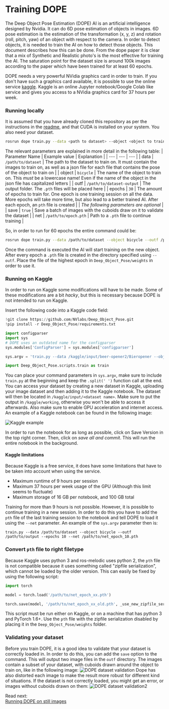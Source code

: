 # Training DOPE
The Deep Object Pose Estimation (DOPE) AI is an artificial intelligence designed by Nvidia. It can do 6D pose estimation of objects in images. 6D pose estimation is the estimation of the transformation (x, y, z) and rotation (roll, pitch, yaw) of an object with respect to the camera. In order to detect objects, it is needed to train the AI on how to detect those objects. This document describes how this can be done. From the dope paper it is clear that a mix of Synthetic and Realistic photo's is the most effective for training the AI. The saturation point for the dataset size is around 100k images according to the paper which have been trained for at least 60 epochs. 

DOPE needs a very powerful NVidia graphics card in order to train. If you don't have such a graphics card available, it is possible to use the online service [kaggle](https://kaggle.com). Kaggle is an online Jupyter notebook/Google Colab like service and gives you access to a NVidia graphics card for 37 hours per week. 

### Running locally
It is assumed that you have already cloned this repository as per the instructions in the [readme](../readme.md), and that CUDA is installed on your system. You also need your dataset.
```bash
rosrun dope train.py --data <path to dataset> --object <object to train> --outf <path to output folder> --epochs <number of epochs>
```
The relevant parameters are explained in more detail in the following table:
| Parameter Name | Example value | Explanation |
| --- | --- | --- |
| data | `/path/to/dataset` | The path to the dataset to train on. It must contain the images to train on, as well as a json file for each file that contains the pose of the object to train on |
| object | `bicycle` | The name of the object to train on. This _must_ be a lowercase name! Even if the name of the object in the json file has capitalized letters |
| outf | `/path/to/dataset-output` | The output folder. The `.pth` files will be placed here |
| epochs | `30` | The amount of epochs to train for. One epoch is one training session on all the data. More epochs will take more time, but also lead to a better trained AI. After each epoch, an `pth` file is created |
| _The following parameters are optional_ |
| save | `true` | Save a batch of images with the cuboids draw on it to validate the dataset |
| net | `/path/to/epoch.pth` | Path to a `.pth` file to continue training |

So, in order to run for 60 epochs the entire command could be:
```bash
rosrun dope train.py --data /path/to/dataset --object bicycle --outf /path/to/output --epochs 60
```
Once the command is executed the AI will start training on the new object. After every epoch a `.pth` file is created in the directory specified using `--outf`. Place the file of the highest epoch in `Deep_Object_Pose/weights` in order to use it.

### Running on Kaggle
In order to run on Kaggle some modifications will have to be made. Some of these modifications are a bit _hacky_, but this is necessary because DOPE is not intended to run on Kaggle.

Insert the following code into a Kaggle code field:
```python
!git clone https://github.com/NVlabs/Deep_Object_Pose.git
!pip install -r Deep_Object_Pose/requirements.txt

import configparser
import sys
# DOPE uses an outdated name for the configparser
sys.modules['ConfigParser'] = sys.modules['configparser']

sys.argv = 'train.py --data /kaggle/input/beer-opener2/Bieropener --object bieropener --outf /kaggle/working/result --epochs 15'.split(' ')

import Deep_Object_Pose.scripts.train as train
```
You can place your command parameters in `sys.argv`, make sure to include `train.py` at the beginning and keep the `.split(' ')` function call at the end.
You can access your dataset by creating a new dataset in Kaggle, uploading your image dataset and then adding it to the Kaggle notebook. The dataset will then be located in `/kaggle/input/<dataset name>`. Make sure to put the output in `/kaggle/working`, otherwise you won't be able to access it afterwards. Also make sure to enable GPU acceleration and internet access. An example of a Kaggle notebook can be found in the following image:

![Kaggle example](resources/kaggle_notebook.png)

In order to run the notebook for as long as possible, click on Save Version in the top right corner. Then, click on _save all and commit_. This will run the entire notebook in the background.

#### Kaggle limitations
Because Kaggle is a free service, it does have some limitations that have to be taken into account when using the service.
 - Maximum runtime of 9 hours per session
 - Maximum 37 hours per week usage of the GPU (Although this limit seems to fluctuate)
 - Maximum storage of 16 GB per notebook, and 100 GB total

Training for more than 9 hours is not possible. However, it is possible to continue training in a new session. In order to do this you have to add the `pth` file of the last training session to the notebook and tell DOPE to load it using the `--net` parameter. An example of the `sys.argv` parameter then is:
```
train.py --data /path/to/dataset --object bicycle --outf /path/to/output --epochs 10 --net /path/to/net_epoch_10.pth
```

### Convert `pth` file to right filetype
Because Kaggle uses python 3 and ros-melodic uses python 2, the `pth` file is not compatible because it uses something called "zipfile serialization", which cannot be loaded by the older version. This can easily be fixed by using the following script:
```python
import torch

model = torch.load('/path/to/net_epoch_xx.pth')

torch.save(model, '/path/to/net_epoch_xx_old.pth', _use_new_zipfile_serialization=False)
```
This script must be run either on Kaggle, or on a machine that has python 3 and PyTorch 1.6+.
Use the `pth` file with the zipfile serialization disabled by placing it in the `Deep_Object_Pose/weights` folder.

### Validating your dataset
Before you train DOPE, it is a good idea to validate that your dataset is correctly loaded in. In order to do this, you can add the `save` option to the command. This will output two image files in the `outf` directory. The images contain a subset of your dataset, with cuboids drawn around the object to train on, like in the following image:
![DOPE dataset validation](resources/dope_train_lowercase.png)
Dope has also distorted each image to make the result more robust for different kind of situations. If the dataset is not correctly loaded, you might get an error, or images without cuboids drawn on them:
![DOPE dataset validation2](resources/dope_train_capitalized.png)

Read next:  
[Running DOPE on still images](DOPE%20on%20still%20images.md)
